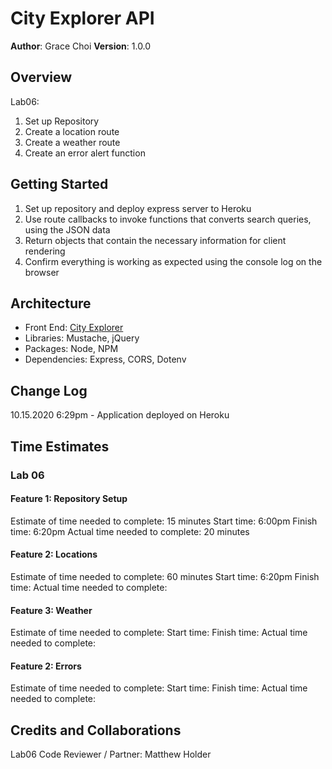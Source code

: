 # City Explorer API

**Author**: Grace Choi
**Version**: 1.0.0 
<!-- (increment the patch/fix version number if you make more commits past your first submission) -->

## Overview
Lab06: 
1. Set up Repository
2. Create a location route
3. Create a weather route
4. Create an error alert function


## Getting Started
1. Set up repository and deploy express server to Heroku
2. Use route callbacks to invoke functions that converts search queries, using the JSON data
3. Return objects that contain the necessary information for client rendering
4. Confirm everything is working as expected using the console log on the browser

## Architecture
- Front End: [City Explorer](https://codefellows.github.io/code-301-guide/curriculum/city-explorer-app/front-end/)
- Libraries: Mustache, jQuery
- Packages: Node, NPM
- Dependencies: Express, CORS, Dotenv

## Change Log
10.15.2020 6:29pm - Application deployed on Heroku

## Time Estimates
### Lab 06
#### Feature 1: Repository Setup
Estimate of time needed to complete: 15 minutes
Start time: 6:00pm
Finish time: 6:20pm
Actual time needed to complete: 20 minutes
#### Feature 2: Locations
Estimate of time needed to complete: 60 minutes
Start time: 6:20pm
Finish time: 
Actual time needed to complete: 
#### Feature 3: Weather
Estimate of time needed to complete:
Start time:
Finish time:
Actual time needed to complete:
#### Feature 2: Errors
Estimate of time needed to complete:
Start time: 
Finish time: 
Actual time needed to complete: 

## Credits and Collaborations
Lab06 Code Reviewer / Partner: Matthew Holder
